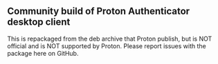 ## Community build of Proton Authenticator desktop client

This is repackaged from the deb archive that Proton publish, but is NOT official and is NOT supported by Proton.
Please report issues with the package here on GitHub.
